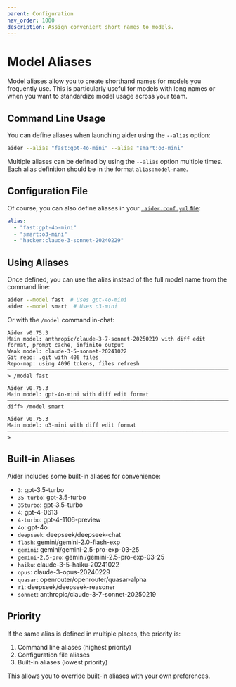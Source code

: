 ```yaml
---
parent: Configuration
nav_order: 1000
description: Assign convenient short names to models.
---
```


# Model Aliases

Model aliases allow you to create shorthand names for models you frequently use. This is particularly useful for models with long names or when you want to standardize model usage across your team.

## Command Line Usage

You can define aliases when launching aider using the `--alias` option:

```bash
aider --alias "fast:gpt-4o-mini" --alias "smart:o3-mini"
```

Multiple aliases can be defined by using the `--alias` option multiple times. Each alias definition should be in the format `alias:model-name`.

## Configuration File

Of course,
you can also define aliases in your [`.aider.conf.yml` file](https://aider.chat/docs/config/aider_conf.html):

```yaml
alias:
  - "fast:gpt-4o-mini"
  - "smart:o3-mini"
  - "hacker:claude-3-sonnet-20240229"
```

## Using Aliases

Once defined, you can use the alias instead of the full model name from the command line:

```bash
aider --model fast  # Uses gpt-4o-mini
aider --model smart  # Uses o3-mini
```

Or with the `/model` command in-chat:

```
Aider v0.75.3
Main model: anthropic/claude-3-7-sonnet-20250219 with diff edit format, prompt cache, infinite output
Weak model: claude-3-5-sonnet-20241022
Git repo: .git with 406 files
Repo-map: using 4096 tokens, files refresh
─────────────────────────────────────────────────────────────────────────────────────────────────────
> /model fast

Aider v0.75.3
Main model: gpt-4o-mini with diff edit format
─────────────────────────────────────────────────────────────────────────────────────────────────────
diff> /model smart

Aider v0.75.3
Main model: o3-mini with diff edit format
─────────────────────────────────────────────────────────────────────────────────────────────────────
>
```

## Built-in Aliases

Aider includes some built-in aliases for convenience:

<!--[[[cog
import cog
from aider.models import MODEL_ALIASES

for alias, model in sorted(MODEL_ALIASES.items()):
    cog.outl(f"- `{alias}`: {model}")
]]]-->
- `3`: gpt-3.5-turbo
- `35-turbo`: gpt-3.5-turbo
- `35turbo`: gpt-3.5-turbo
- `4`: gpt-4-0613
- `4-turbo`: gpt-4-1106-preview
- `4o`: gpt-4o
- `deepseek`: deepseek/deepseek-chat
- `flash`: gemini/gemini-2.0-flash-exp
- `gemini`: gemini/gemini-2.5-pro-exp-03-25
- `gemini-2.5-pro`: gemini/gemini-2.5-pro-exp-03-25
- `haiku`: claude-3-5-haiku-20241022
- `opus`: claude-3-opus-20240229
- `quasar`: openrouter/openrouter/quasar-alpha
- `r1`: deepseek/deepseek-reasoner
- `sonnet`: anthropic/claude-3-7-sonnet-20250219
<!--[[[end]]]-->

## Priority

If the same alias is defined in multiple places, the priority is:

1. Command line aliases (highest priority)
2. Configuration file aliases
3. Built-in aliases (lowest priority)

This allows you to override built-in aliases with your own preferences.
